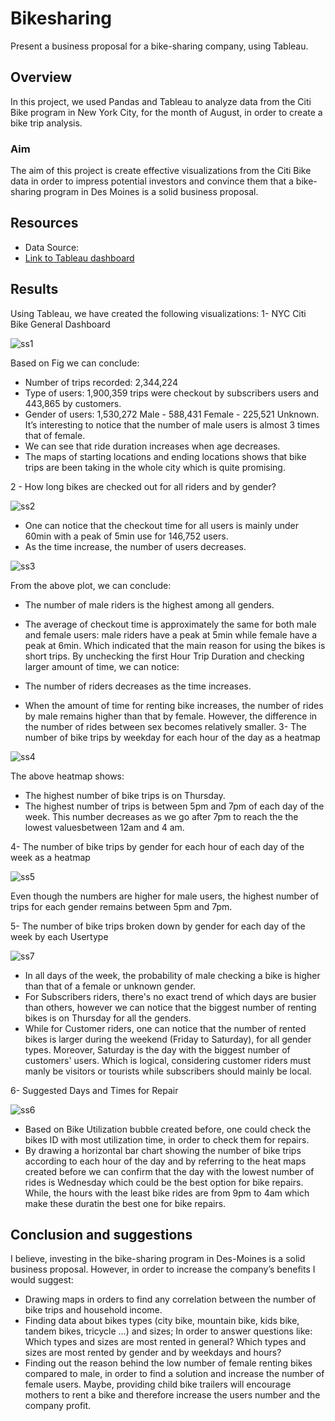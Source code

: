 # Bikesharing
Present a business proposal for a bike-sharing company, using Tableau.
## Overview

In this project, we used Pandas and Tableau to analyze data from the Citi Bike program in New York City, for the month of August, in order to create a bike trip analysis.
### Aim
The aim of this project is create effective visualizations from the Citi Bike data in order to impress potential investors and convince them that a bike-sharing program in Des Moines is a solid business proposal.

## Resources
 * Data Source: 
 * [Link to Tableau dashboard](https://public.tableau.com/app/profile/preeti.verma/viz/BikeTripAnalysis_16701051617420/BikeTripAnalysis?publish=yes)
 
 ## Results
 Using Tableau, we have created the following visualizations:
 1- NYC Citi Bike General Dashboard
 
 
 ![ss1](https://user-images.githubusercontent.com/111541268/205465235-0bbc1127-de4b-484c-9214-cd955effd76b.png)

 Based on Fig we can conclude:

  * Number of trips recorded: 2,344,224
  * Type of users: 1,900,359 trips were checkout by subscribers users and 443,865 by customers.
  * Gender of users: 1,530,272 Male - 588,431 Female - 225,521 Unknown. It’s interesting to notice that the number of male users is almost 3 times that of female.
  * We can see that ride duration increases when age decreases.
  * The maps of starting locations and ending locations shows that bike trips are been taking in the whole city which is quite promising.
  
 2 - How long bikes are checked out for all riders and by gender?
   
 ![ss2](https://user-images.githubusercontent.com/111541268/205465250-4449c03b-8f08-479c-a615-9448796758d9.png)

 
   * One can notice that the checkout time for all users is mainly under 60min with a peak of 5min use for 146,752 users.
   * As the time increase, the number of users decreases.
   
   
   
   ![ss3](https://user-images.githubusercontent.com/111541268/205465262-ca6376d2-c3e8-438e-89b3-1674fb88d068.png)

   
 From the above plot, we can conclude:

   * The number of male riders is the highest among all genders.
   * The average of checkout time is approximately the same for both male and female users: male riders have a peak at 5min while female have a peak at 6min. Which             indicated that the main reason for using the bikes is short trips.
 By unchecking the first Hour Trip Duration and checking larger amount of time, we can notice:

  * The number of riders decreases as the time increases.
  * When the amount of time for renting bike increases, the number of rides by male remains higher than that by female. However, the difference in the number of rides      between sex becomes relatively smaller.
3- The number of bike trips by weekday for each hour of the day as a heatmap


![ss4](https://user-images.githubusercontent.com/111541268/205465272-429f1070-0035-4117-9cae-8708301e9f2e.png)



The above heatmap shows:

   * The highest number of bike trips is on Thursday.
   * The highest number of trips is between 5pm and 7pm of each day of the week. This number decreases as we go after 7pm to reach the the lowest valuesbetween 12am and 4 am.
   
4- The number of bike trips by gender for each hour of each day of the week as a heatmap



![ss5](https://user-images.githubusercontent.com/111541268/205465278-fdfd15e1-773c-43fb-a048-9dc4dfb38a0d.png)



Even though the numbers are higher for male users, the highest number of trips for each gender remains between 5pm and 7pm.

5- The number of bike trips broken down by gender for each day of the week by each Usertype

![ss7](https://user-images.githubusercontent.com/111541268/205465311-620a0587-359f-4f10-9baa-7989e0dd7d3a.png)


  * In all days of the week, the probability of male checking a bike is higher than that of a female or unknown gender.
  * For Subscribers riders, there's no exact trend of which days are busier than others, however we can notice that the biggest number of renting bikes is on Thursday     for all the genders.
  * While for Customer riders, one can notice that the number of rented bikes is larger during the weekend (Friday to Saturday), for all gender types. Moreover,           Saturday is the day with the biggest number of customers' users. Which is logical, considering customer riders must manly be visitors or tourists while subscribers     should mainly be local.

   
6- Suggested Days and Times for Repair
   
   
   ![ss6](https://user-images.githubusercontent.com/111541268/205465315-83467160-7ec3-4442-83dd-041c6102e09d.png)

   
   * Based on Bike Utilization bubble created before, one could check the bikes ID with most utilization time, in order to check them for repairs.
   * By drawing a horizontal bar chart showing the number of bike trips according to each hour of the day and by referring to the heat maps created before we can            confirm that the day with the lowest number of rides is Wednesday which could be the best option for bike repairs. While, the hours with the least bike rides are      from 9pm to 4am which make these duratin the best one for bike repairs.
## Conclusion and suggestions

I believe, investing in the bike-sharing program in Des-Moines is a solid business proposal. However, in order to increase the company’s benefits I would suggest:

  * Drawing maps in orders to find any correlation between the number of bike trips and household income.
  * Finding data about bikes types (city bike, mountain bike, kids bike, tandem bikes, tricycle ...) and sizes; In order to answer questions like: Which types and         sizes are most rented in general? Which types and sizes are most rented by gender and by weekdays and hours?
  * Finding out the reason behind the low number of female renting bikes compared to male, in order to find a solution and increase the number of female users. Maybe,     providing child bike trailers will encourage mothers to rent a bike and therefore increase the users number and the company profit.  
   

   
